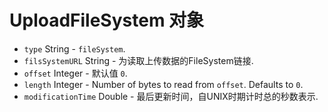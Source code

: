 # UploadFileSystem 对象

* `type` String - `fileSystem`.
* `filsSystemURL` String - 为读取上传数据的FileSystem链接.
* `offset` Integer - 默认值 `0`.
* `length` Integer - Number of bytes to read from `offset`. Defaults to `0`.
* `modificationTime` Double - 最后更新时间，自UNIX时期计时总的秒数表示.